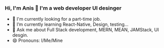### Hi, I'm Anis 👋 I'm a web developer UI desinger 

- 🔭 I'm currently looking for a part-time job.
- 🌱 I’m currently learning React-Native, Design, testing... 
- 💬 Ask me about Full Stack development, MERN, MEAN, JAMStack, UI desgin.
- 😄 Pronouns: I/Me/Mine
